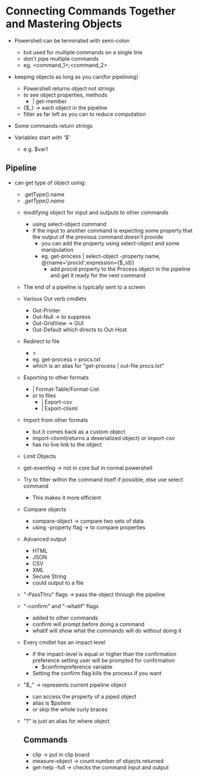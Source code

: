 # Connecting Commands Together and Mastering Objects

- Powershell can be terminated with semi-colon
  - but used for multiple commands on a single line
  - don't pipe multiple commands
  - eg. <command_1>;<command_2>


- keeping objects as long as you can(for pipelining)
  - Powershell returns object not strings
  - to see object properties, methods
    - <command> | get-member
  - {$_} -> each object in the pipeline
  - filter as far left as you can to reduce computation

- Some commands return strings
- Variables start with '$'
  - e.g. $var1 



## Pipeline

- can get type of object using:
  - <object>.getType().name
  - <var>.getType().name
- modifying object for input and outputs to other commands
  - using select-object command
  - if the input to another command is expecting some property that the output of the previous command doesn't provide
    - you can add the property using select-object and some manipulation
    - eg. get-process | select-object -property name, @{name='procid';expression={$_id}}
      - add procid property to the Process object in the pipeline and get it ready for the next command
- The end of a pipeline is typically sent to a screen
- Various Out verb cmdlets
  - Out-Printer
  - Out-Null -> to suppress
  - Out-GridView -> GUI
  - Out-Default which directs to Out-Host


- Redirect to file
  - <command> > <filename>
  - eg. get-process > procs.txt
  - which is an alias for "get-process | out-file procs.txt"

- Exporting to other formats
  - <command> | Format-Table/Format-List
  - or to files
    - <command> | Export-csv <path>
    - <command> | Export-clixml <path>

- Import from other formats
  - but it comes back as a custom object
  - import-clixml(returns a deserialized object) or import-csv
  - has no live link to the object

- Limit Objects
- get-eventlog -> not in core but in normal powershell
- Try to filter within the command itself if possible, else use select command
  - This makes it more efficient
- Compare objects
  - compare-object -> compare two sets of data
  - using -property <name> flag -> to compare properties

- Advanced output
  - HTML
  - JSON
  - CSV
  - XML
  - Secure String
  - could output to a file 

- "-PassThru" flags -> pass the object through the pipeline
- "-confirm" and "-whatif" flags
  - added to other commands
  - confirm will prompt before doing a command
  - whatif will show what the commands will do without doing it
- Every cmdlet has an impact level
  - if the impact-level is equal or higher than the confirmation preference setting user will be prompted for confirmation
    - $confirmpreference variable
  - Setting the confirm flag kills the process if you want
- "$_" -> represents current pipeline object
  - can access the property of a piped object
  - alias is $psitem
  - or skip the whole curly braces
- "?" is just an alias for where object


## Commands

- clip -> put in clip board
- measure-object -> count number of objects returned
- get-help <command> -full -> checks the command input and output

